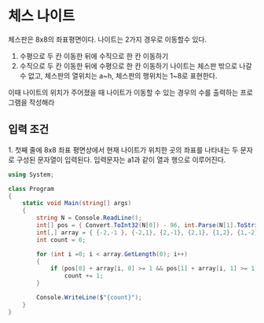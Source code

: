 <h1>체스 나이트</h1>

체스판은 8x8의 좌표평면이다.
나이트는 2가지 경우로 이동할수 있다.
1. 수평으로 두 칸 이동한 뒤에 수직으로 한 칸 이동하기
2. 수직으로 두 칸 이동한 뒤에 수평으로 한 칸 이동하기
나이트는 체스판 밖으로 나갈 수 없고, 체스판의 열위치는 a~h, 체스판의 행위치는 1~8로 표현한다.

이때 나이트의 위치가 주어졌을 때 나이트가 이동할 수 있는 경우의 수를 출력하는 프로그램을 작성해라

<h2>입력 조건</h2>
1. 첫째 줄에 8x8 좌표 평면상에서 현재 나이트가 위치한 곳의 좌표를 나타내는 두 문자로 구성된 문자열이 입력된다. 입력문자는 a1과 같이 열과 행으로 이루어진다.

```cs
using System;

class Program
{
    static void Main(string[] args)
    {
        string N = Console.ReadLine();
        int[] pos = { Convert.ToInt32(N[0]) - 96, int.Parse(N[1].ToString()) };
        int[,] array = { {-2,-1 }, {-2,1}, {2,-1}, {2,1}, {1,2}, {1,-2}, {-1,2}, {-1,-2}};
        int count = 0;

        for (int i =0; i < array.GetLength(0); i++)
        {
            if (pos[0] + array[i, 0] >= 1 && pos[1] + array[i, 1] >= 1)
                count += 1;
        }

        Console.WriteLine($"{count}");
    }
}
```
